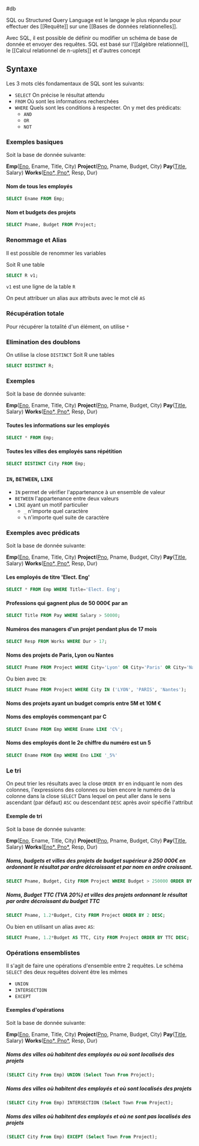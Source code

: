#db 

SQL ou Structured Query Language est le langage le plus répandu pour effectuer des [[Requête]] sur une [[Bases de données relationnelles]].

Avec SQL, il est possible de définir ou modifier un schéma de base de donnée et envoyer des requêtes.
SQL est basé sur l'[[algèbre relationnel]], le [[Calcul relationnel de n-uplets]] et d'autres concept

## Syntaxe

Les 3 mots clés fondamentaux de SQL sont les suivants:
- `SELECT` On précise le résultat attendu
- `FROM` Où sont les informations recherchées
- `WHERE` Quels sont les conditions à respecter. On y met des prédicats:
	- `AND`
	- `OR`
	- `NOT`

### Exemples basiques

Soit la base de donnée suivante:

**Emp**(<u>Eno</u>, Ename, Title, City)
**Project**(<u>Pno</u>, Pname, Budget, City)
**Pay**(<u>Title</u>, Salary)
**Works**(<u>Eno*, Pno*</u>, Resp, Dur)

#### Nom de tous les employés
```sql
SELECT Ename FROM Emp;
```

#### Nom et budgets des projets
```sql
SELECT Pname, Budget FROM Project;
```

### Renommage et Alias
Il est possible de renommer les variables

Soit R une table
```sql
SELECT R v1;
```
`v1` est une ligne de la table `R`

On peut attribuer un alias aux attributs avec le mot clé `AS`

### Récupération totale

Pour récupérer la totalité d'un élément, on utilise `*`
### Elimination des doublons
On utilise la close `DISTINCT`
Soit R une tables
```sql
SELECT DISTINCT R;
```

### Exemples

Soit la base de donnée suivante:

**Emp**(<u>Eno</u>, Ename, Title, City)
**Project**(<u>Pno</u>, Pname, Budget, City)
**Pay**(<u>Title</u>, Salary)
**Works**(<u>Eno*, Pno*</u>, Resp, Dur)
#### Toutes les informations sur les employés
```sql
SELECT * FROM Emp;
```

#### Toutes les villes des employés sans répétition
```sql
SELECT DISTINCT City FROM Emp;
```

### `IN`, `BETWEEN`, `LIKE`

- `IN` permet de vérifier l'appartenance à un ensemble de valeur
- `BETWEEN` l'appartenance entre deux valeurs
- `LIKE` ayant un motif particulier
	- `_` n'importe quel caractère
	- `%` n'importe quel suite de caractère
### Exemples avec prédicats

Soit la base de donnée suivante:

**Emp**(<u>Eno</u>, Ename, Title, City)
**Project**(<u>Pno</u>, Pname, Budget, City)
**Pay**(<u>Title</u>, Salary)
**Works**(<u>Eno*, Pno*</u>, Resp, Dur)
#### Les employés de titre 'Elect. Eng'
```sql
SELECT * FROM Emp WHERE Title='Elect. Eng';
```

#### Professions qui gagnent plus de 50 000€ par an
```sql
SELECT Title FROM Pay WHERE Salary > 50000;
```

#### Numéros des managers d'un projet pendant plus de 17 mois
```sql
SELECT Resp FROM Works WHERE Dur > 17;
```

#### Noms des projets de Paris, Lyon ou Nantes
```sql
SELECT Pname FROM Project WHERE City='Lyon' OR City='Paris' OR City='Nantes';
```
Ou bien avec `IN`:
```sql
SELECT Pname FROM Project WHERE City IN ('LYON', 'PARIS', 'Nantes');
```

#### Noms des projets ayant un budget compris entre 5M et 10M €

#### Noms des employés commençant par C
```sql
SELECT Ename FROM Emp WHERE Ename LIKE 'C%';
```

#### Noms des employés dont le 2e chiffre du numéro est un 5
```sql
SELECT Ename FROM Emp WHERE Eno LIKE '_5%'
```


### Le tri

On peut trier les résultats avec la close `ORDER BY` en indquant le nom des colonnes, l'expressions des colonnes ou bien encore le numéro de la colonne dans la close `SELECT`
Dans lequel on peut aller dans le sens ascendant (par défaut) `ASC` ou descendant `DESC` après avoir spécifié l'attribut

#### Exemple de tri

Soit la base de donnée suivante:

**Emp**(<u>Eno</u>, Ename, Title, City)
**Project**(<u>Pno</u>, Pname, Budget, City)
**Pay**(<u>Title</u>, Salary)
**Works**(<u>Eno*, Pno*</u>, Resp, Dur)
##### Noms, budgets et villes des projets de budget supérieur à 250 000€ en ordonnant le résultat par ordre décroissant et par nom en ordre croissant.
```sql
SELECT Pname, Budget, City FROM Project WHERE Budget > 250000 ORDER BY Budget DESC, Pname;
```

##### Noms, Budget TTC (TVA 20%) et villes des projets ordonnant le résultat par ordre décroissant du budget TTC

```sql
SELECT Pname, 1.2*Budget, City FROM Project ORDER BY 2 DESC;
```
Ou bien en utilisant un alias avec `AS`:
```sql
SELECT Pname, 1.2*Budget AS TTC, City FROM Project ORDER BY TTC DESC;
```



### Opérations ensemblistes

Il s'agit de faire une opérations d'ensemble entre 2 requêtes.
Le schéma `SELECT` des deux requêtes doivent être les mêmes
- `UNION`
- `INTERSECTION`
- `EXCEPT`

#### Exemples d'opérations
Soit la base de donnée suivante:

**Emp**(<u>Eno</u>, Ename, Title, City)
**Project**(<u>Pno</u>, Pname, Budget, City)
**Pay**(<u>Title</u>, Salary)
**Works**(<u>Eno*, Pno*</u>, Resp, Dur)

##### Noms des villes où habitent des employés ou où sont localisés des projets
```sql
(SELECT City From Emp) UNION (Select Town From Project);
```
##### Noms des villes où habitent des employés et où sont localisés des projets
```sql
(SELECT City From Emp) INTERSECTION (Select Town From Project);
```
##### Noms des villes où habitent des employés et où ne sont pas localisés des projets
```sql
(SELECT City From Emp) EXCEPT (Select Town From Project);
```
